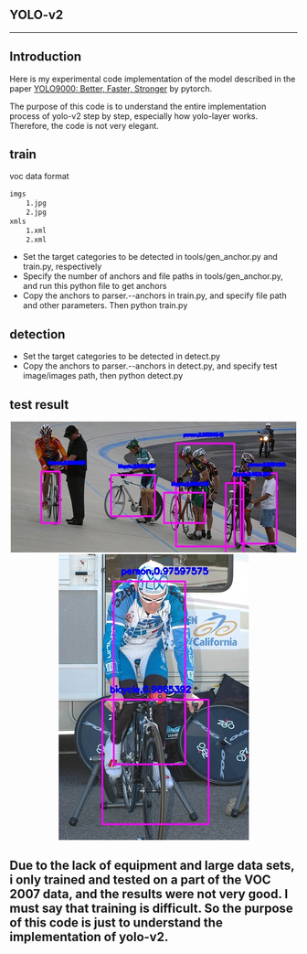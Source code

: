 ## YOLO-v2

------

## Introduction

Here is my experimental code implementation of the model described in the paper [YOLO9000: Better, Faster, Stronger](https://arxiv.org/abs/1612.08242) by pytorch.

The purpose of this code is to understand the entire implementation process of yolo-v2 step by step, especially how yolo-layer works. Therefore, the code is not very elegant.


## train

voc data format

    imgs
        1.jpg
        2.jpg
    xmls
        1.xml
        2.xml

* Set the target categories to be detected in tools/gen_anchor.py and train.py, respectively
* Specify the number of anchors and file paths in tools/gen_anchor.py, and run this python file to get anchors
* Copy the anchors to parser.--anchors in train.py, and specify file path and other parameters. Then python train.py

## detection

* Set the target categories to be detected in detect.py
* Copy the anchors to parser.--anchors in detect.py, and specify test image/images path, then python detect.py


## test result

<div align="center"><img src="result/2008_000803.jpg"></div>
<div align="center"><img src="result/2008_002631.jpg"></div>

## Due to the lack of equipment and large data sets, i only trained and tested on a part of the VOC 2007 data, and the results were not very good. I must say that training is difficult. So the purpose of this code is just to understand the implementation of yolo-v2.
